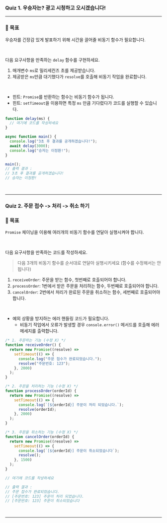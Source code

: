### Quiz 1. 우승자는? 광고 시청하고 오시겠습니다!

---

### 🎯 목표

우승자를 긴장감 있게 발표하기 위해 시간을 끌어줄 비동기 함수가 필요합니다.

<br>

다음 요구사항을 만족하는 `delay` 함수를 구현하세요.

1. 매개변수 `ms`로 밀리세컨즈 초를 제공받습니다.
2. 제공받은 `ms`만큼 대기했다가 `resolve`를 호출해 비동기 작업을 완료합니다.

<br>

- 힌트: `Promise`를 반환하는 함수는 비동기 함수가 됩니다.
- 힌트: `setTimeout`을 이용하면 특정 `ms` 만큼 기다렸다가 코드를 실행할 수 있습니다.

```javascript
function delay(ms) {
  // 여기에 코드를 작성하세요
}

async function main() {
  console.log("3초 후 결과를 공개하겠습니다!");
  await delay(3000);
  console.log("승자는 이정환!");
}

main();
// 출력 결과 :
// 3초 후 결과를 공개하겠습니다!
// 승자는 이정환!
```

<br>

---

### Quiz 2. 주문 접수 -> 처리 -> 취소 하기

### 🎯 목표

`Promise` 체이닝을 이용해 여러개의 비동기 함수를 연달아 실행시켜야 합니다.

<br>

다음 요구사항을 만족하는 코드를 작성하세요.

> 다음 3개의 비동기 함수를 순서대로 연달아 실행시키세요 (함수를 수정해서는 안됩니다)

1. `receiveOrder`: 주문을 받는 함수, 첫번째로 호출되어야 합니다.
2. `processOrder`: 1번에서 받은 주문을 처리하는 함수, 두번째로 호출되어야 합니다.
3. `cancelOrder`: 2번에서 처리가 완료된 주문을 취소하는 함수, 세번째로 호출되어야 합니다.

<br>

- 예외 상황을 방지하는 에러 핸들링 코드가 필요합니다.
  - 비동기 작업에서 오류가 발생할 경우 `console.error()` 메서드를 호출해 에러 메세지를 출력합니다.

```javascript
/* 1. 주문하는 기능 (수정 X) */
function receiveOrder() {
  return new Promise((resolve) =>
    setTimeout(() => {
      console.log("주문 접수가 완료되었습니다.");
      resolve("주문번호: 123");
    }, 2000)
  );
}

/* 2. 주문을 처리하는 기능 (수정 X) */
function processOrder(orderId) {
  return new Promise((resolve) =>
    setTimeout(() => {
      console.log(`[${orderId}] 주문이 처리 되었습니다.`);
      resolve(orderId);
    }, 2000)
  );
}

/* 3. 주문을 취소하는 기능 (수정 X) */
function cancelOrder(orderId) {
  return new Promise((resolve) =>
    setTimeout(() => {
      console.log(`[${orderId}] 주문이 취소되었습니다`);
      resolve();
    }, 1500)
  );
}

// 여기에 코드를 작성하세요

// 출력 결과 :
// 주문 접수가 완료되었습니다.
// [주문번호: 123] 주문이 처리 되었습니다.
// [주문번호: 123] 주문이 취소되었습니다
```

<br>

---
